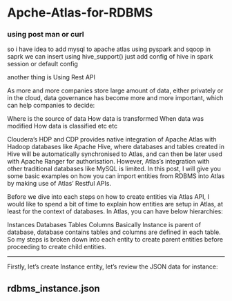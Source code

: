 # Apche-Atlas-for-RDBMS

### using post man or curl 

so i have idea to add mysql to apache atlas using pyspark and sqoop
in saprk we can insert using hive_support() just add config of hive in spark session or default config 

another thing is Using Rest API

As more and more companies store large amount of data, either privately or in the cloud, data governance has become more and more important, which can help companies to decide:

Where is the source of data
How data is transformed
When data was modified
How data is classified
etc etc

Cloudera’s HDP and CDP provides native integration of Apache Atlas with Hadoop databases like Apache Hive, where databases and tables created in Hive will be automatically synchronised to Atlas, and can then be later used with Apache Ranger for authorisation. However, Atlas’s integration with other traditional databases like MySQL is limited. In this post, I will give you some basic examples on how you can import entities from RDBMS into Atlas by making use of Atlas’ Restful APIs.

Before we dive into each steps on how to create entities via Atlas API, I would like to spend a bit of time to explain how entities are setup in Atlas, at least for the context of databases. In Atlas, you can have below hierarchies:

Instances
Databases
Tables
Columns
Basically Instance is parent of database, database contains tables and columns are defined in each table. So my steps is broken down into each entity to create parent entities before proceeding to create child entities.

--------------------------------------------------------------------------------
Firstly, let’s create Instance entity, let’s review the JSON data for instance:

rdbms_instance.json
---------------------------------------------------------------------------------





